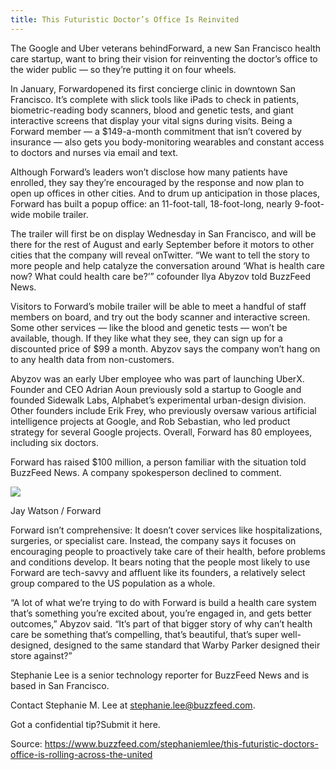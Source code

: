 ```yaml
---
title: This Futuristic Doctor’s Office Is Reinvited
---
```


The Google and Uber veterans behindForward, a new San Francisco health care startup, want to bring their vision for reinventing the doctor’s office to the wider public — so they’re putting it on four wheels.

In January, Forwardopened its first concierge clinic in downtown San Francisco. It’s complete with slick tools like iPads to check in patients, biometric-reading body scanners, blood and genetic tests, and giant interactive screens that display your vital signs during visits. Being a Forward member — a $149-a-month commitment that isn’t covered by insurance — also gets you body-monitoring wearables and constant access to doctors and nurses via email and text.

Although Forward’s leaders won’t disclose how many patients have enrolled, they say they’re encouraged by the response and now plan to open up offices in other cities. And to drum up anticipation in those places, Forward has built a popup office: an 11-foot-tall, 18-foot-long, nearly 9-foot-wide mobile trailer.

The trailer will first be on display Wednesday in San Francisco, and will be there for the rest of August and early September before it motors to other cities that the company will reveal onTwitter. “We want to tell the story to more people and help catalyze the conversation around ‘What is health care now? What could health care be?’” cofounder Ilya Abyzov told BuzzFeed News.

Visitors to Forward’s mobile trailer will be able to meet a handful of staff members on board, and try out the body scanner and interactive screen. Some other services — like the blood and genetic tests — won’t be available, though. If they like what they see, they can sign up for a discounted price of $99 a month. Abyzov says the company won’t hang on to any health data from non-customers.

Abyzov was an early Uber employee who was part of launching UberX. Founder and CEO Adrian Aoun previously sold a startup to Google and founded Sidewalk Labs, Alphabet’s experimental urban-design division. Other founders include Erik Frey, who previously oversaw various artificial intelligence projects at Google, and Rob Sebastian, who led product strategy for several Google projects. Overall, Forward has 80 employees, including six doctors.

Forward has raised $100 million, a person familiar with the situation told BuzzFeed News. A company spokesperson declined to comment.

![](http://img2.tuicool.com/eymeEfr.jpg!web)

Jay Watson / Forward

Forward isn’t comprehensive: It doesn’t cover services like hospitalizations, surgeries, or specialist care. Instead, the company says it focuses on encouraging people to proactively take care of their health, before problems and conditions develop. It bears noting that the people most likely to use Forward are tech-savvy and affluent like its founders, a relatively select group compared to the US population as a whole.

“A lot of what we’re trying to do with Forward is build a health care system that’s something you’re excited about, you’re engaged in, and gets better outcomes,” Abyzov said. “It’s part of that bigger story of why can’t health care be something that’s compelling, that’s beautiful, that’s super well-designed, designed to the same standard that Warby Parker designed their store against?”

Stephanie Lee is a senior technology reporter for BuzzFeed News and is based in San Francisco.

Contact Stephanie M. Lee at [stephanie.lee@buzzfeed.com](mailto:stephanie.lee@buzzfeed.com).

Got a confidential tip?Submit it here.



Source:  https://www.buzzfeed.com/stephaniemlee/this-futuristic-doctors-office-is-rolling-across-the-united